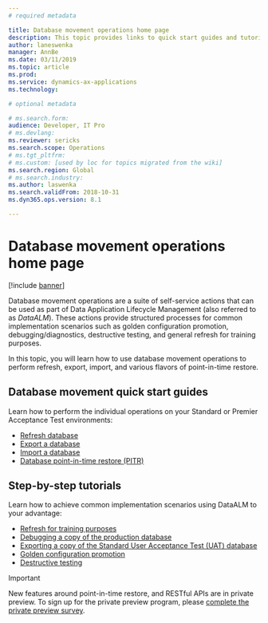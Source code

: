 ```yaml
---
# required metadata

title: Database movement operations home page
description: This topic provides links to quick start guides and tutorials available for Database Movement features in Lifecycle Services. 
author: laneswenka
manager: AnnBe
ms.date: 03/11/2019
ms.topic: article
ms.prod: 
ms.service: dynamics-ax-applications
ms.technology: 

# optional metadata

# ms.search.form: 
audience: Developer, IT Pro
# ms.devlang: 
ms.reviewer: sericks
ms.search.scope: Operations
# ms.tgt_pltfrm: 
# ms.custom: [used by loc for topics migrated from the wiki]
ms.search.region: Global
# ms.search.industry: 
ms.author: laswenka
ms.search.validFrom: 2018-10-31
ms.dyn365.ops.version: 8.1

---
```


# Database movement operations home page

[!include [banner](../includes/banner.md)]

Database movement operations are a suite of self-service actions that can be used as part of Data Application Lifecycle Management (also referred to as *DataALM*).  These actions provide structured processes for common implementation scenarios such as golden configuration promotion, debugging/diagnostics, destructive testing, and general refresh for training purposes.

In this topic, you will learn how to use database movement operations to perform refresh, export, import, and various flavors of point-in-time restore.

## Database movement quick start guides
Learn how to perform the individual operations on your Standard or Premier Acceptance Test environments:
 * [Refresh database](database-refresh.md)
 * [Export a database](export-database.md)
 * [Import a database](import-database.md)
 * [Database point-in-time restore (PITR)](database-point-in-time-restore.md)

 ## Step-by-step tutorials
 Learn how to achieve common implementation scenarios using DataALM to your advantage:
 * [Refresh for training purposes](dbmovement-scenario-general-refresh.md)
 * [Debugging a copy of the production database](dbmovement-scenario-debugdiag.md)
 * [Exporting a copy of the Standard User Acceptance Test (UAT) database](dbmovement-scenario-exportuat.md)
 * [Golden configuration promotion](dbmovement-scenario-goldenconfig.md)
 * [Destructive testing](dbmovement-scenario-destructivetests.md)
 
 > [!Important]
 > New features around point-in-time restore, and RESTful APIs are in private preview. To sign up for the private preview program, please [complete the private preview survey](https://aka.ms/SelfServiceDatabaseMovementPreview).
